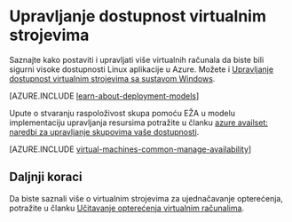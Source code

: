 <properties
    pageTitle="Upravljanje dostupnost Linux VMs | Microsoft Azure"
    description="Saznajte kako koristiti više virtualnih računala da biste bili sigurni visoke dostupnosti Linux aplikacije u Azure"
    services="virtual-machines-linux"
    documentationCenter=""
    authors="cynthn"
    manager="timlt"
    editor="tysonn"
    tags="azure-resource-manager,azure-service-management"/>

<tags
    ms.service="virtual-machines-linux"
    ms.workload="infrastructure-services"
    ms.tgt_pltfrm="vm-linux"
    ms.devlang="na"
    ms.topic="article"
    ms.date="05/25/2016"
    ms.author="cynthn"/>

# <a name="manage-the-availability-of-virtual-machines"></a>Upravljanje dostupnost virtualnim strojevima

Saznajte kako postaviti i upravljati više virtualnih računala da biste bili sigurni visoke dostupnosti Linux aplikacije u Azure. Možete i [Upravljanje dostupnost virtualnim strojevima sa sustavom Windows](virtual-machines-windows-manage-availability.md).

[AZURE.INCLUDE [learn-about-deployment-models](../../includes/learn-about-deployment-models-both-include.md)]

Upute o stvaranju raspoloživost skupa pomoću EŽA u modelu implementaciju upravljanja resursima potražite u članku [azure availset: naredbi za upravljanje skupovima vaše dostupnosti](../azure-cli-arm-commands.md#azure-availset-commands-to-manage-your-availability-sets).

[AZURE.INCLUDE [virtual-machines-common-manage-availability](../../includes/virtual-machines-common-manage-availability.md)]

## <a name="next-steps"></a>Daljnji koraci

Da biste saznali više o virtualnim strojevima za ujednačavanje opterećenja, potražite u članku [Učitavanje opterećenja virtualnim računalima](virtual-machines-linux-load-balance.md).
